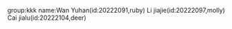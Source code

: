 group:kkk 
name:Wan Yuhan(id:20222091,ruby) 
Li jiajie(id:20222097,molly) 
Cai jialu(id:20222104,deer) 
